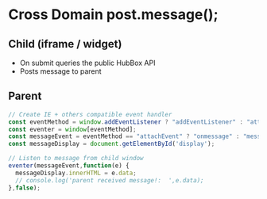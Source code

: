 # Cross Domain post.message();

## Child (iframe / widget)
* On submit queries the public HubBox API
* Posts message to parent 

## Parent
```js
// Create IE + others compatible event handler
const eventMethod = window.addEventListener ? "addEventListener" : "attachEvent";
const eventer = window[eventMethod];
const messageEvent = eventMethod == "attachEvent" ? "onmessage" : "message";
const messageDisplay = document.getElementById('display');

// Listen to message from child window
eventer(messageEvent,function(e) {
  messageDisplay.innerHTML = e.data;
  // console.log('parent received message!:  ',e.data);
},false);
```